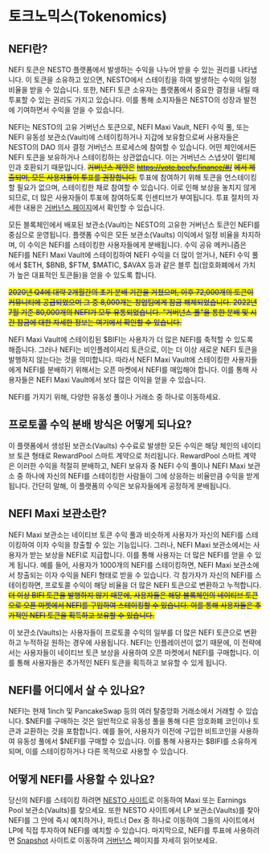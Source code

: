 # 토크노믹스(Tokenomics)

## NEFI란?

NEFI 토큰은 NESTO 플랫폼에서 발생하는 수익을 나누어 받을 수 있는 권리를 나타냅니다. 이 토큰을 소유하고 있으면, NESTO에서 스테이킹을 하여 발생하는 수익의 일정 비율을 받을 수 있습니다. 또한, NEFI 토큰 소유자는 플랫폼에서 중요한 결정을 내릴 때 투표할 수 있는 권리도 가지고 있습니다. 이를 통해 소지자들은 NESTO의 성장과 발전에 기여하면서 수익을 얻을 수 있습니다.

NEFI는 NESTO의  고유 거버넌스 토큰으로, NEFI Maxi Vault, NEFI 수익 풀, 또는 NEFI 유동성 보관소(Vault)에 스테이킹하거나 지갑에 보유함으로써 사용자들은 NESTO의 DAO 의사 결정 거버넌스 프로세스에 참여할 수 있습니다. 어떤  체인에서든 NEFI 토큰을 보유하거나 스테이킹하는 상관없습니다. 이는 거버넌스 스냅샷이 멀티체인과 호환되기 때문입니다. ~~<mark style="color:blue;">거버넌스 제안은</mark>~~ [~~<mark style="color:blue;">https://vote.beefy.finance/#/</mark>~~](https://vote.beefy.finance/#/) ~~<mark style="color:blue;">에서 제출되며, 모든 사용자들이 투표를 권장합니다.</mark>~~ 투표에 참여하기 위해 토큰을 언스테이킹할 필요가 없으며, 스테이킹한 채로 참여할 수 있습니다. 이로 인해 보상을 놓치지 않게 되므로, 더 많은 사용자들이 투표에 참여하도록 인센티브가 부여됩니다. 투표 절차의 자세한 내용은 [거버넌스 페이지](broken-reference)에서 확인할 수 있습니다.

모든 블록체인에서 배포된 보관소(Vault)는 NESTO의 고유한 거버넌스 토큰인 NEFI를 중심으로 운영됩니다. 플랫폼 수익은 모든 보관소(Vaults) 이익에서 일정 비율을 차지하며, 이 수익은 NEFI를 스테이킹한 사용자들에게 분배됩니다. 수익 공유 메커니즘은 NEFI를 NEFI Maxi Vault에 스테이킹하여 NEFI 수익을 더 많이 얻거나, NEFI 수익 풀에서 $ETH, $BNB, $FTM, $MATIC, $AVAX 등과 같은 블루 칩(암호화폐에서 가치가 높은 대표적인 토큰들)을 얻을 수 있도록 합니다.

~~<mark style="color:blue;">2020년 Q4에 대략 2개월간의 초기 분배 기간을 거쳤으며, 이후 72,000개의 토큰이 커뮤니티에 공급되었으며 그 중 8,000개는 창업팀에게 잠금 해제되었습니다. 2022년 7월 기준 80,000개의 NEFI가 모두 유통되었습니다. "거버넌스 풀"을 통한 분배 및 시간 잠금에 대한 자세한 정보는 여기에서 확인할 수 있습니다.</mark>~~

NEFI Maxi Vault에 스테이킹된 $BIFI는 사용자가 더 많은 NEFI를 축적할 수 있도록 해줍니다. 그러나 NEFI는 비인플레이셔리 토큰으로, 이는 더 이상 새로운 NEFI 토큰을 발행하지 않는다는 것을 의미합니다. 따라서 NEFI Maxi Vault에 스테이킹한 사용자들에게 NEFI를 분배하기 위해서는 오픈 마켓에서 NEFI를 매입해야 합니다. 이를 통해 사용자들은 NEFI Maxi Vault에서 보다 많은 이익을 얻을 수 있습니다.

NEFI를 가지기  위해, 다양한 유동성 풀이나 거래소 중 하나로 이동하세요.

## 프로토콜 수익 분배 방식은 어떻게 되나요?

이 플랫폼에서 생성된 보관소(Vaults) 수수료로 발생한 모든 수익은 해당 체인의 네이티브 토큰 형태로 RewardPool 스마트 계약으로 처리됩니다. RewardPool 스마트 계약은 이러한 수익을 적절히 분배하고, NEFI 보유자 중 NEFI 수익 풀이나 NEFI Maxi 보관소 중 하나에 자신의 NEFI를 스테이킹한 사람들이 그에 상응하는 비율만큼 수익을 받게 됩니다. 간단히 말해, 이 플랫폼의 수익은 보유자들에게 공정하게 분배됩니다.&#x20;

## NEFI Maxi 보관소란?

NEFI Maxi 보관소는 네이티브 토큰 수익 풀과 비슷하게 사용자가 자신의 NEFI를 스테이킹하여 이자 수익을 창출할 수 있는 기능입니다. 그러나, NEFI Maxi 보관소에서는 사용자가 받는 보상을 NEFI로 지급합니다. 이를 통해 사용자는 더 많은 NEFI를 얻을 수 있게 됩니다. 예를 들어, 사용자가 1000개의 NEFI를 스테이킹하면, NEFI Maxi 보관소에서 창출되는 이자 수익을 NEFI 형태로 받을 수 있습니다. 각 참가자가 자신의 NEFI를 스테이킹하면, 프로토콜 수익이 해당 비율을 더 많은 NEFI 토큰으로 변환하고 누적합니다. \
~~<mark style="color:blue;">더 이상 BIFI 토큰을 발행하지 않기 때문에, 사용자들은 해당 블록체인의 네이티브 토큰으로 오픈 마켓에서 NEFI를 구입하여 스테이킹할 수 있습니다. 이를 통해 사용자들은 추가적인 NEFI 토큰을 획득하고 보유할 수 있습니다.</mark>~~

이 보관소(Vaults)는 사용자들이 프로토콜 수익의 일부를 더 많은 NEFI 토큰으로 변환하고 누적하길 원하는 경우에 사용됩니다. NEFI는 인플레이션이 없기 때문에, 이 전략에서는 사용자들이 네이티브 토큰 보상을 사용하여 오픈 마켓에서 NEFI를 구매합니다. 이를 통해 사용자들은 추가적인 NEFI 토큰을 획득하고 보유할 수 있게 됩니다.



## NEFI를 어디에서 살 수 있나요?

NEFI는 현재 1inch 및 PancakeSwap 등의 여러 탈중앙화 거래소에서 거래할 수 있습니다. $NEFI를 구매하는 것은 일반적으로 유동성 풀을 통해 다른 암호화폐 코인이나 토큰과 교환하는 것을 포함합니다. 예를 들어, 사용자가 이전에 구입한 비트코인을 사용하여 유동성 풀에서 $NEFI를 구매할 수 있습니다. 이를 통해 사용자는 $BIFI를 소유하게 되며, 이를 스테이킹하거나 다른 목적으로 사용할 수 있습니다.

## 어떻게 NEFI를 사용할 수 있나요?

당신의 NEFI를 스테이킹 하려면 [NESTO 사이트](https://app.beefy.finance/)로 이동하여 Maxi 또는 Earnings Pool 보관소(Vaults)를 찾으세요. 또한 NESTO 사이트에서 LP 보관소(Vaults)를 찾아  NEFI를 그 안에 즉시 예치하거나, 파트너 Dex 중 하나로 이동하여 그들의 사이트에서 LP에 직접 투자하여 NEFI를 예치할 수 있습니다. 마지막으로, NEFI를 투표에 사용하려면 [Snapshot](https://vote.beefy.finance/#/) 사이트로 이동하여 [거버넌스](broken-reference) 페이지를 자세히 읽어보세요.
